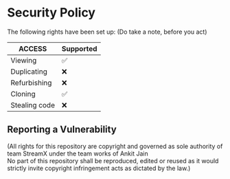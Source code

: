 # Security Policy

The following rights have been set up:
(Do take a note, before you act)

| ACCESS         | Supported          |
| ---------------| ------------------ |
| Viewing        | :white_check_mark: |              |
| Duplicating    | :x:                |
| Refurbishing   | :x:                |
| Cloning        | :white_check_mark: | 
| Stealing  code | :x:                |

## Reporting a Vulnerability

(All rights for this repository are copyright and governed as sole authority of team StreamX under the team works of Ankit Jain  
No part of this repository shall be reproduced, edited or reused as it would strictly invite copyright infringement acts as dictated by the law.)

